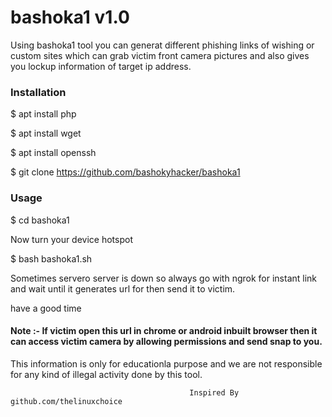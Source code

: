 <h1>bashoka1 v1.0</h1>
                                                   
<p>Using bashoka1 tool you can generat different phishing links of wishing or custom sites which can grab victim front camera pictures and also gives you lockup information of target ip address.
<p1>

<h3>Installation</h3>

$ apt install php

$ apt install wget

$ apt install openssh

$ git clone https://github.com/bashokyhacker/bashoka1<h3>Usage</h3>

$ cd bashoka1

Now turn your device hotspot

$ bash bashoka1.sh

<p>Sometimes servero server is down so always go with ngrok for instant link and wait until it generates url for then send it to victim.
</p>
 have a good time
<h4>Note :- If victim open this url in chrome or android inbuilt browser then it can access victim camera by allowing permissions and send snap to you.
</h4>
This information is only for educationla purpose and we are not responsible for any kind of illegal activity done by this tool.


                                            Inspired By github.com/thelinuxchoice
